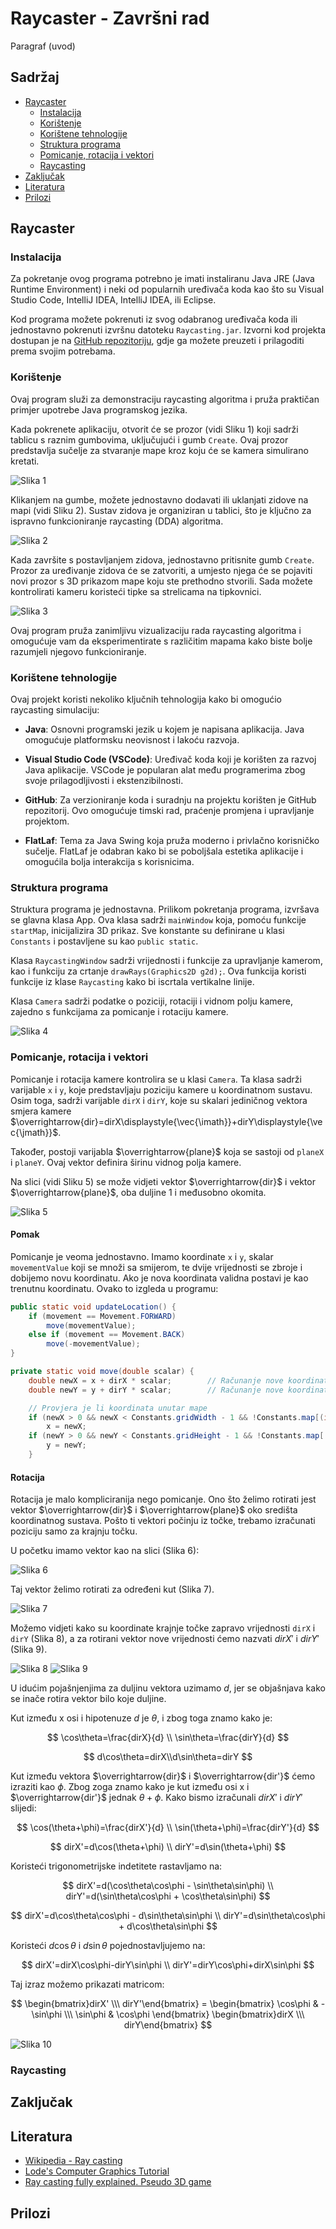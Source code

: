 # Raycaster - Završni rad

Paragraf (uvod)

## Sadržaj
- [Raycaster](#raycaster)
    - [Instalacija](#instalacija)
    - [Korištenje](#korištenje)
    - [Korištene tehnologije](#korištene-tehnologije)
    - [Struktura programa](#struktura-programa)
    - [Pomicanje, rotacija i vektori](#pomicanje-rotacija-i-vektori)
    - [Raycasting](#raycasting)
- [Zaključak](#zaključak)
- [Literatura](#literatura)
- [Prilozi](#prilozi)

## Raycaster

### Instalacija

Za pokretanje ovog programa potrebno je imati instaliranu Java JRE (Java Runtime Environment) i neki od popularnih uređivača koda kao što su Visual Studio Code, IntelliJ IDEA, IntelliJ IDEA, ili Eclipse.

Kod programa možete pokrenuti iz svog odabranog uređivača koda ili jednostavno pokrenuti izvršnu datoteku `Raycasting.jar`. Izvorni kod projekta dostupan je na [GitHub repozitoriju](https://github.com/GabrielZrilic/Raycaster), gdje ga možete preuzeti i prilagoditi prema svojim potrebama.

### Korištenje

Ovaj program služi za demonstraciju raycasting algoritma i pruža praktičan primjer upotrebe Java programskog jezika.

Kada pokrenete aplikaciju, otvorit će se prozor (vidi Sliku 1) koji sadrži tablicu s raznim gumbovima, uključujući i gumb `Create`. Ovaj prozor predstavlja sučelje za stvaranje mape kroz koju će se kamera simulirano kretati.

![Slika 1](https://github.com/GabrielZrilic/Raycaster/blob/master/.images/Slika1.png)

Klikanjem na gumbe, možete jednostavno dodavati ili uklanjati zidove na mapi (vidi Sliku 2). Sustav zidova je organiziran u tablici, što je ključno za ispravno funkcioniranje raycasting (DDA) algoritma.

![Slika 2](https://github.com/GabrielZrilic/Raycaster/blob/master/.images/Slika2.png)

Kada završite s postavljanjem zidova, jednostavno pritisnite gumb `Create`. Prozor za uređivanje zidova će se zatvoriti, a umjesto njega će se pojaviti novi prozor s 3D prikazom mape koju ste prethodno stvorili. Sada možete kontrolirati kameru koristeći tipke sa strelicama na tipkovnici.

![Slika 3](https://github.com/GabrielZrilic/Raycaster/blob/master/.images/Slika3.png)

Ovaj program pruža zanimljivu vizualizaciju rada raycasting algoritma i omogućuje vam da eksperimentirate s različitim mapama kako biste bolje razumjeli njegovo funkcioniranje.

### Korištene tehnologije

Ovaj projekt koristi nekoliko ključnih tehnologija kako bi omogućio raycasting simulaciju:

- **Java**: Osnovni programski jezik u kojem je napisana aplikacija. Java omogućuje platformsku neovisnost i lakoću razvoja.

- **Visual Studio Code (VSCode)**: Uređivač koda koji je korišten za razvoj Java aplikacije. VSCode je popularan alat među programerima zbog svoje prilagodljivosti i ekstenzibilnosti.

- **GitHub**: Za verzioniranje koda i suradnju na projektu korišten je GitHub repozitorij. Ovo omogućuje timski rad, praćenje promjena i upravljanje projektom.

- **FlatLaf**: Tema za Java Swing koja pruža moderno i privlačno korisničko sučelje. FlatLaf je odabran kako bi se poboljšala estetika aplikacije i omogućila bolja interakcija s korisnicima.

### Struktura programa

Struktura programa je jednostavna. Prilikom pokretanja programa, izvršava se glavna klasa App. Ova klasa sadrži `mainWindow` koja, pomoću funkcije `startMap`, inicijalizira 3D prikaz. Sve konstante su definirane u klasi `Constants` i postavljene su kao `public static`.

Klasa `RaycastingWindow` sadrži vrijednosti i funkcije za upravljanje kamerom, kao i funkciju za crtanje `drawRays(Graphics2D g2d);`. Ova funkcija koristi funkcije iz klase `Raycasting` kako bi iscrtala vertikalne linije.

Klasa `Camera` sadrži podatke o poziciji, rotaciji i vidnom polju kamere, zajedno s funkcijama za pomicanje i rotaciju kamere.

![Slika 4](https://github.com/GabrielZrilic/Raycaster/blob/master/.images/Slika4.svg)


### Pomicanje, rotacija i vektori

Pomicanje i rotacija kamere kontrolira se u klasi `Camera`. Ta klasa sadrži varijable `x` i `y`, koje predstavljaju poziciju kamere u koordinatnom sustavu. Osim toga, sadrži varijable `dirX` i `dirY`, koje su skalari jediničnog vektora smjera kamere $\overrightarrow{dir}=dirX\displaystyle{\vec{\imath}}+dirY\displaystyle{\vec{\jmath}}$.

Također, postoji varijabla $\overrightarrow{plane}$ koja se sastoji od `planeX` i `planeY`. Ovaj vektor definira širinu vidnog polja kamere.

Na slici (vidi Sliku 5) se može vidjeti vektor $\overrightarrow{dir}$ i vektor $\overrightarrow{plane}$, oba duljine 1 i međusobno okomita.

![Slika 5](https://github.com/GabrielZrilic/Raycaster/blob/master/.images/Slika5.png)

#### Pomak

Pomicanje je veoma jednostavno. Imamo koordinate `x` i `y`, skalar `movementValue` koji se množi sa smijerom, te dvije vrijednosti se zbroje i dobijemo novu koordinatu. Ako je nova koordinata validna postavi je kao trenutnu koordinatu. Ovako to izgleda u programu:
```java
public static void updateLocation() {
    if (movement == Movement.FORWARD)
        move(movementValue);
    else if (movement == Movement.BACK)
        move(-movementValue);
}

private static void move(double scalar) {
    double newX = x + dirX * scalar;        // Računanje nove koordinate x
    double newY = y + dirY * scalar;        // Računanje nove koordinate y

    // Provjera je li koordinata unutar mape
    if (newX > 0 && newX < Constants.gridWidth - 1 && !Constants.map[(int) newY][(int) newX])
        x = newX;
    if (newY > 0 && newY < Constants.gridHeight - 1 && !Constants.map[(int) newY][(int) newX])
        y = newY;
    }
```

#### Rotacija

Rotacija je malo kompliciranija nego pomicanje. Ono što želimo rotirati jest vektor $\overrightarrow{dir}$ i $\overrightarrow{plane}$ oko središta koordinatnog sustava. Pošto ti vektori počinju iz točke, trebamo izračunati poziciju samo za krajnju točku.

U početku imamo vektor kao na slici (Slika 6):

![Slika 6](https://github.com/GabrielZrilic/Raycaster/blob/master/.images/Slika6.png)

Taj vektor želimo rotirati za određeni kut (Slika 7).

![Slika 7](https://github.com/GabrielZrilic/Raycaster/blob/master/.images/Slika7.png)

Možemo vidjeti kako su koordinate krajnje točke zapravo vrijednosti `dirX` i `dirY` (Slika 8), a za rotirani vektor nove vrijednosti ćemo nazvati $dirX'$ i $dirY'$ (Slika 9).

![Slika 8](https://github.com/GabrielZrilic/Raycaster/blob/master/.images/Slika8.png)
![Slika 9](https://github.com/GabrielZrilic/Raycaster/blob/master/.images/Slika9.png)

U idućim pojašnjenjima za duljinu vektora uzimamo $d$, jer se objašnjava kako se inače rotira vektor bilo koje duljine.

Kut između x osi i hipotenuze $d$ je $\theta$, i zbog toga znamo kako je:

$$
\cos\theta=\frac{dirX}{d} \\ 
\sin\theta=\frac{dirY}{d}
$$

$$
d\cos\theta=dirX\\d\sin\theta=dirY
$$

Kut između vektora $\overrightarrow{dir}$ i $\overrightarrow{dir'}$ ćemo izraziti kao $\phi$. Zbog zoga znamo kako je kut između osi x i $\overrightarrow{dir'}$ jednak $\theta+\phi$. Kako bismo izračunali $dirX'$ i $dirY'$ slijedi:

$$
\cos(\theta+\phi)=\frac{dirX'}{d} \\ 
\sin(\theta+\phi)=\frac{dirY'}{d}
$$

$$
dirX'=d\cos(\theta+\phi) \\ 
dirY'=d\sin(\theta+\phi)
$$

Koristeći trigonometrijske indetitete rastavljamo na:

$$
dirX'=d(\cos\theta\cos\phi - \sin\theta\sin\phi) \\ 
dirY'=d(\sin\theta\cos\phi + \cos\theta\sin\phi)
$$

$$
dirX'=d\cos\theta\cos\phi - d\sin\theta\sin\phi \\ 
dirY'=d\sin\theta\cos\phi + d\cos\theta\sin\phi
$$

Koristeći $d\cos\theta$ i $d\sin\theta$ pojednostavljujemo na:

$$
dirX'=dirX\cos\phi-dirY\sin\phi \\ 
dirY'=dirY\cos\phi+dirX\sin\phi
$$

Taj izraz možemo prikazati matricom:

$$
\begin{bmatrix}dirX' \\\ dirY'\end{bmatrix} = 
\begin{bmatrix} \cos\phi & -\sin\phi \\\ \sin\phi & \cos\phi \end{bmatrix}
\begin{bmatrix}dirX \\\ dirY\end{bmatrix}
$$

![Slika 10](https://github.com/GabrielZrilic/Raycaster/blob/master/.images/Slika10.png)

### Raycasting


## Zaključak
## Literatura
- [Wikipedia - Ray casting](https://en.wikipedia.org/wiki/Ray_casting)
- [Lode's Computer Graphics Tutorial](https://lodev.org/cgtutor/raycasting.html)
- [Ray casting fully explained. Pseudo 3D game](https://www.youtube.com/watch?v=g8p7nAbDz6Y)
## Prilozi